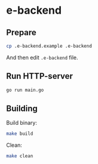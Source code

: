 # e-backend

## Prepare

```bash
cp .e-backend.example .e-backend
```

And then edit `.e-backend` file.

## Run HTTP-server

```bash
go run main.go
```

## Building

Build binary:

```bash
make build
```

Clean:

```bash
make clean
```
